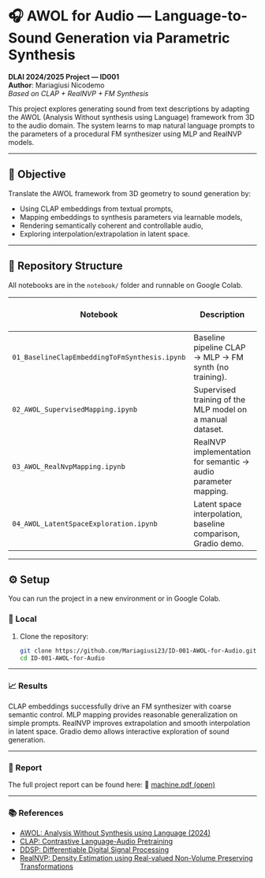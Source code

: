 # 🎧 AWOL for Audio — Language-to-Sound Generation via Parametric Synthesis

**DLAI 2024/2025 Project — ID001**  
**Author**: Mariagiusi Nicodemo  
*Based on CLAP + RealNVP + FM Synthesis*

This project explores generating sound from text descriptions by adapting the AWOL (Analysis Without synthesis using Language) framework from 3D to the audio domain. The system learns to map natural language prompts to the parameters of a procedural FM synthesizer using MLP and RealNVP models.

---

## 🎯 Objective

Translate the AWOL framework from 3D geometry to sound generation by:

- Using CLAP embeddings from textual prompts,  
- Mapping embeddings to synthesis parameters via learnable models,  
- Rendering semantically coherent and controllable audio,  
- Exploring interpolation/extrapolation in latent space.

---

## 🧱 Repository Structure

All notebooks are in the `notebook/` folder and runnable on Google Colab.

| Notebook                                  | Description                                                                | Open in Colab |
|------------------------------------------|----------------------------------------------------------------------------|----------------|
| `01_BaselineClapEmbeddingToFmSynthesis.ipynb` | Baseline pipeline CLAP → MLP → FM synth (no training).                    | [▶️ Open](https://colab.research.google.com/github/Mariagiusi23/ID-001-AWOL-for-Audio/blob/main/notebook/01_BaselineClapEmbeddingToFmSynthesis.ipynb) |
| `02_AWOL_SupervisedMapping.ipynb`        | Supervised training of the MLP model on a manual dataset.                 | [▶️ Open](https://colab.research.google.com/github/Mariagiusi23/ID-001-AWOL-for-Audio/blob/main/notebook/02_AWOL_SupervisedMapping.ipynb) |
| `03_AWOL_RealNvpMapping.ipynb`           | RealNVP implementation for semantic → audio parameter mapping.           | [▶️ Open](https://colab.research.google.com/github/Mariagiusi23/ID-001-AWOL-for-Audio/blob/main/notebook/03_AWOL_RealnvpMapping.ipynb) |
| `04_AWOL_LatentSpaceExploration.ipynb`   | Latent space interpolation, baseline comparison, Gradio demo.            | [▶️ Open](https://colab.research.google.com/github/Mariagiusi23/ID-001-AWOL-for-Audio/blob/main/notebook/04_AWOL_LatentSpaceExploration.ipynb) |



---

## ⚙️ Setup

You can run the project in a new environment or in Google Colab.

### 🔧 Local

1. Clone the repository:
   ```bash
   git clone https://github.com/Mariagiusi23/ID-001-AWOL-for-Audio.git
   cd ID-001-AWOL-for-Audio
   
---

### 📈 Results

CLAP embeddings successfully drive an FM synthesizer with coarse semantic control.
MLP mapping provides reasonable generalization on simple prompts.
RealNVP improves extrapolation and smooth interpolation in latent space.
Gradio demo allows interactive exploration of sound generation.

---

### 📄 Report

The full project report can be found here:
📘 [machine.pdf (open)](https://github.com/Mariagiusi23/ID-001-AWOL-for-Audio/raw/main/report/Machine.pdf)


---

### 📚 References

- [AWOL: Analysis Without Synthesis using Language (2024)](https://arxiv.org/abs/2404.03042)  
- [CLAP: Contrastive Language-Audio Pretraining](https://github.com/LAION-AI/CLAP)  
- [DDSP: Differentiable Digital Signal Processing](https://magenta.tensorflow.org/ddsp)  
- [RealNVP: Density Estimation using Real-valued Non-Volume Preserving Transformations](https://arxiv.org/abs/1605.08803)  






